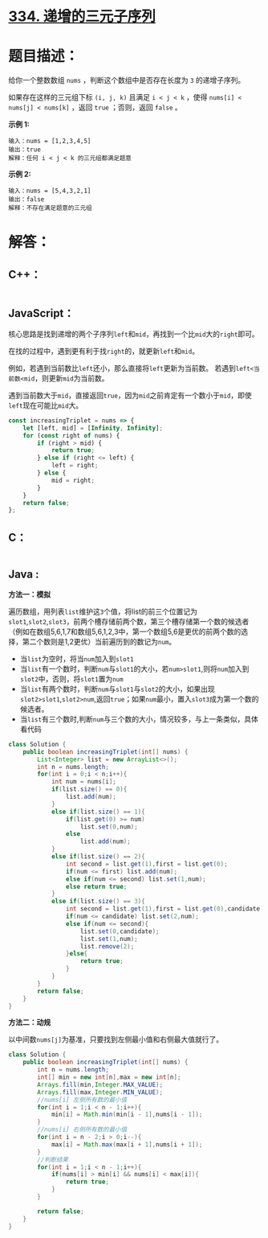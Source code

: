# [334. 递增的三元子序列](https://leetcode-cn.com/problems/increasing-triplet-subsequence/)

# 题目描述：

给你一个整数数组 `nums` ，判断这个数组中是否存在长度为 `3` 的递增子序列。

如果存在这样的三元组下标 `(i, j, k)` 且满足 `i < j < k` ，使得 `nums[i] < nums[j] < nums[k]` ，返回 `true` ；否则，返回 `false` 。



**示例 1:**

```
输入：nums = [1,2,3,4,5]
输出：true
解释：任何 i < j < k 的三元组都满足题意
```

 **示例 2:**

```
输入：nums = [5,4,3,2,1]
输出：false
解释：不存在满足题意的三元组
```



# 解答：

## C++：

```cpp

```

## JavaScript：

核心思路是找到递增的两个子序列`left`和`mid`，再找到一个比`mid`大的`right`即可。

在找的过程中，遇到更有利于找`right`的，就更新`left`和`mid`。

例如，若遇到当前数比`left`还小，那么直接将`left`更新为当前数。
若遇到`left<当前数<mid`，则更新`mid`为当前数。

遇到当前数大于`mid`，直接返回`true`，因为`mid`之前肯定有一个数小于`mid`，即使`left`现在可能比`mid`大。

```javascript
const increasingTriplet = nums => {
    let [left, mid] = [Infinity, Infinity];
    for (const right of nums) {
        if (right > mid) {
            return true;
        } else if (right <= left) {
            left = right;
        } else {
            mid = right;
        }
    }
    return false;
};
```

## C：

```c

```

## Java :

**方法一：模拟**   

遍历数组，用列表`list`维护这`3`个值，将list的前三个位置记为`slot1`,`slot2`,`slot3`，前两个槽存储前两个数，第三个槽存储第一个数的候选者（例如在数组5,6,1,7和数组5,6,1,2,3中，第一个数组5,6是更优的前两个数的选择，第二个数则是1,2更优）当前遍历到的数记为`num`。    

- 当`list`为空时，将当`num`加入到`slot1`
- 当`list`有一个数时，判断`num`与`slot1`的大小，若`num>slot1`,则将`num`加入到`slot2`中，否则，将`slot1`置为`num`
- 当`list`有两个数时，判断`num`与`slot1`与`slot2`的大小，如果出现`slot2>slot1`,`slot2>num`,返回`true`；如果`num`最小，置入`slot3`成为第一个数的候选者。
- 当`list`有三个数时,判断`num`与三个数的大小，情况较多，与上一条类似，具体看代码

```java
class Solution {
    public boolean increasingTriplet(int[] nums) {
        List<Integer> list = new ArrayList<>();
        int n = nums.length;
        for(int i = 0;i < n;i++){
            int num = nums[i];
            if(list.size() == 0){
                list.add(num);
            }
            else if(list.size() == 1){
                if(list.get(0) >= num)
                    list.set(0,num);
                else
                    list.add(num);
            }
            else if(list.size() == 2){
                int second = list.get(1),first = list.get(0);
                if(num <= first) list.add(num);
                else if(num <= second) list.set(1,num);
                else return true;
            }
            else if(list.size() == 3){
                int second = list.get(1),first = list.get(0),candidate = list.get(2);
                if(num <= candidate) list.set(2,num);
                else if(num <= second){
                    list.set(0,candidate);
                    list.set(1,num);
                    list.remove(2);
                }else{
                    return true;
                }
            }
        }
        return false;
    }
}
```

**方法二：动规**  

以中间数`nums[j]`为基准，只要找到左侧最小值和右侧最大值就行了。

```java
class Solution {
    public boolean increasingTriplet(int[] nums) {
        int n = nums.length;
        int[] min = new int[n],max = new int[n];
        Arrays.fill(min,Integer.MAX_VALUE);
        Arrays.fill(max,Integer.MIN_VALUE);
		//nums[i] 左侧所有数的最小值
        for(int i = 1;i < n - 1;i++){
            min[i] = Math.min(min[i - 1],nums[i - 1]);
        }
		//nums[i] 右侧所有数的最小值
        for(int i = n - 2;i > 0;i--){
            max[i] = Math.max(max[i + 1],nums[i + 1]);
        }
		//判断结果
        for(int i = 1;i < n - 1;i++){
            if(nums[i] > min[i] && nums[i] < max[i]){
                return true;
            }
        }

        return false;
    }
}
```

